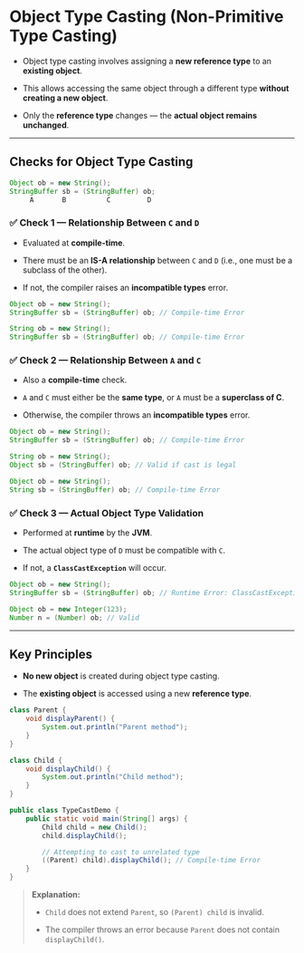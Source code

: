# Object Type Casting (Non-Primitive Type Casting)

- Object type casting involves assigning a **new reference type** to an **existing object**.

- This allows accessing the same object through a different type **without creating a new object**.

- Only the **reference type** changes — the **actual object remains unchanged**.

---

## **Checks for Object Type Casting**

```java
Object ob = new String();
StringBuffer sb = (StringBuffer) ob;
     A       B          C         D
```

### ✅ **Check 1 — Relationship Between `C` and `D`**

- Evaluated at **compile-time**.

- There must be an **IS-A relationship** between `C` and `D` (i.e., one must be a subclass of the other).

- If not, the compiler raises an **incompatible types** error.

```java
Object ob = new String();
StringBuffer sb = (StringBuffer) ob; // Compile-time Error

String ob = new String();
StringBuffer sb = (StringBuffer) ob; // Compile-time Error
```

### ✅ **Check 2 — Relationship Between `A` and `C`**

- Also a **compile-time** check.

- `A` and `C` must either be the **same type**, or `A` must be a **superclass of C**.

- Otherwise, the compiler throws an **incompatible types** error.

```java
Object ob = new String();
StringBuffer sb = (StringBuffer) ob; // Compile-time Error

String ob = new String();
Object sb = (StringBuffer) ob; // Valid if cast is legal

Object ob = new String();
String sb = (StringBuffer) ob; // Compile-time Error
```

### ✅ **Check 3 — Actual Object Type Validation**

- Performed at **runtime** by the **JVM**.

- The actual object type of `D` must be compatible with `C`.

- If not, a **`ClassCastException`** will occur.

```java
Object ob = new String();
StringBuffer sb = (StringBuffer) ob; // Runtime Error: ClassCastException

Object ob = new Integer(123);
Number n = (Number) ob; // Valid
```

---

## Key Principles

- **No new object** is created during object type casting.

- The **existing object** is accessed using a new **reference type**.

```java
class Parent {
    void displayParent() {
        System.out.println("Parent method");
    }
}

class Child {
    void displayChild() {
        System.out.println("Child method");
    }
}

public class TypeCastDemo {
    public static void main(String[] args) {
        Child child = new Child();
        child.displayChild();

        // Attempting to cast to unrelated type
        ((Parent) child).displayChild(); // Compile-time Error
    }
}
```

> **Explanation:**
> 
> - `Child` does not extend `Parent`, so `(Parent) child` is invalid.
> 
> - The compiler throws an error because `Parent` does not contain `displayChild()`.
